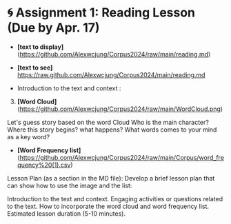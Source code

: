 
# 🌀 Assignment 1: Reading Lesson (Due by Apr. 17)

+ **[text to display]** (https://github.com/Alexwcjung/Corpus2024/raw/main/reading.md)
+ **[text to see]** https://raw.github.com/Alexwcjung/Corpus2024/main/reading.md

+ Introduction to the text and context : 
3. **[Word Cloud]**(https://github.com/Alexwcjung/Corpus2024/raw/main/WordCloud.png)

Let's guess story based on the word Cloud
Who is the main character?
Where this story begins?
what happens?
What words comes to your mind as a key word?

+ **[Word Frequency list]** (https://github.com/Alexwcjung/Corpus2024/raw/main/Corpus/word_frequency%20(1).csv)

Lesson Plan (as a section in the MD file): Develop a brief lesson plan that can show how to use the image and the list:

Introduction to the text and context.
Engaging activities or questions related to the text.
How to incorporate the word cloud and word frequency list.
Estimated lesson duration (5-10 minutes).

